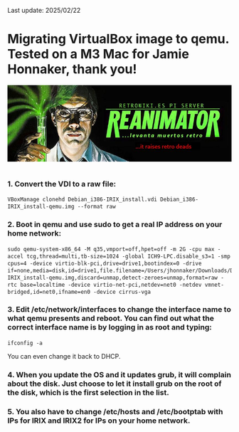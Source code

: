 Last update: 2025/02/22
# Migrating VirtualBox image to qemu. Tested on a M3 Mac for Jamie Honnaker, thank you!
<img alt="REANIMATOR.jpg" src="REANIMATOR.jpg" align="middle"><br>
<br>
<h3>1. Convert the VDI to a raw file:</h3>

```
VBoxManage clonehd Debian_i386-IRIX_install.vdi Debian_i386-IRIX_install-qemu.img --format raw
```
<h3>2. Boot in qemu and use sudo to get a real IP address on your home network:</h3>

```
sudo qemu-system-x86_64 -M q35,vmport=off,hpet=off -m 2G -cpu max -accel tcg,thread=multi,tb-size=1024 -global ICH9-LPC.disable_s3=1 -smp cpus=4 -device virtio-blk-pci,drive=drive1,bootindex=0 -drive if=none,media=disk,id=drive1,file.filename=/Users/jhonnaker/Downloads/Debian_i386-IRIX_install-qemu.img,discard=unmap,detect-zeroes=unmap,format=raw -rtc base=localtime -device virtio-net-pci,netdev=net0 -netdev vmnet-bridged,id=net0,ifname=en0 -device cirrus-vga
```
<h3>3. Edit /etc/network/interfaces to change the interface name to what qemu presents and reboot. You can find out what the correct interface name is by logging in as root and typing:</h3>

```
ifconfig -a
```
You can even change it back to DHCP.<br>

<h3>4. When you update the OS and it updates grub, it will complain about the disk.  Just  choose to let it install grub on the root of the disk, which is the first selection in the list.</h3>

<h3>5. You also have to change /etc/hosts and /etc/bootptab with IPs for IRIX and IRIX2 for IPs on your home network.</h3>
